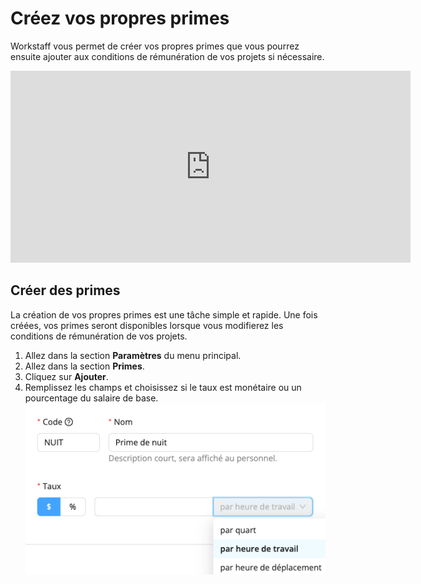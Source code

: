 # Créez vos propres primes

Workstaff vous permet de créer vos propres primes que vous pourrez ensuite ajouter aux conditions de rémunération de vos projets si nécessaire.

<iframe width="640" height="307" src="https://www.loom.com/embed/f94e6a266ac043e0b325d9bba2edf734" frameborder="0" webkitallowfullscreen mozallowfullscreen allowfullscreen></iframe>

## Créer des primes
La création de vos propres primes est une tâche simple et rapide. Une fois créées, vos primes seront disponibles lorsque vous modifierez les conditions de rémunération de vos projets.
1. Allez dans la section **Paramètres** du menu principal.
2. Allez dans la section **Primes**.
3. Cliquez sur **Ajouter**.
4. Remplissez les champs et choisissez si le taux est monétaire ou un pourcentage du salaire de base.
![Premiums.png](Images/Premiums.png)